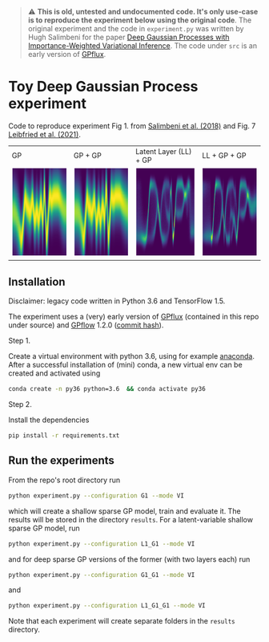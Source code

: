 > :warning: **This is old, untested and undocumented code. It's only use-case is to reproduce the experiment below using the original code**. The original experiment and the code in `experiment.py` was written by Hugh Salimbeni for the paper [Deep Gaussian Processes with Importance-Weighted Variational Inference](https://arxiv.org/pdf/1905.05435.pdf). The code under `src` is an early version of [GPflux](https://github.com/secondmind-labs/GPflux).


# Toy Deep Gaussian Process experiment

Code to reproduce experiment Fig 1. from [Salimbeni et al. (2018)](https://arxiv.org/pdf/1905.05435.pdf) and Fig. 7 [Leibfried et al. (2021)](https://arxiv.org/abs/2012.13962).

<table>
  <tr>
  <td> GP </td>
  <td> GP + GP </td>
  <td> Latent Layer (LL) + GP </td>
  <td> LL + GP + GP </td>
  </tr>
  <tr>
    <td> <img src="./figures/posterior_italics_H1_DGP_G1_VI_viridis.png"  alt="1" width = 180px height = 180px ></td>
    <td> <img src="./figures/posterior_italics_H1_DGP_G1_G1_VI_viridis.png"  alt="1" width = 180px height = 180px ></td>
    <td> <img src="./figures/posterior_italics_H1_DGP_L1_G1_VI_viridis.png"  alt="1" width = 180px height = 180px ></td>
    <td> <img src="./figures/posterior_italics_H1_DGP_L1_G1_G1_VI_viridis.png"  alt="1" width = 180px height = 180px ></td>
   </tr> 
  </tr>
</table>

## Installation

Disclaimer: legacy code written in Python 3.6 and TensorFlow 1.5. 

The experiment uses a (very) early version of [GPflux](https://github.com/secondmind-labs/GPflux/) (contained in this repo under source) and [GPflow](https://github.com/GPflow/GPflow) 1.2.0 ([commit hash](https://github.com/GPflow/GPflow/commit/2c4cf398a248242298fd1c45125392839fe90b05)).


Step 1.

Create a virtual environment with python 3.6, using for example [anaconda](https://docs.conda.io/en/latest/miniconda.html). After a successful installation of (mini) conda, a new virtual env can be created and activated using
```bash
conda create -n py36 python=3.6  && conda activate py36
```

Step 2.

Install the dependencies

```bash
pip install -r requirements.txt
```


## Run the experiments

From the repo's root directory run
```bash
python experiment.py --configuration G1 --mode VI
```
which will create a shallow sparse GP model, train and evaluate it. The results will be stored in the directory `results`. For a latent-variable shallow sparse GP model, run
```bash
python experiment.py --configuration L1_G1 --mode VI
```
and for deep sparse GP versions of the former (with two layers each) run
```bash
python experiment.py --configuration G1_G1 --mode VI
```
and
```bash
python experiment.py --configuration L1_G1_G1 --mode VI
```
Note that each experiment will create separate folders in the `results` directory.
